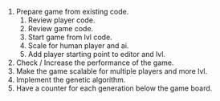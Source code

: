1. Prepare game from existing code. 
   1. Review player code.
   2. Review game code.
   3. Start game from lvl code.
   4. Scale for human player and ai.
   5. Add player starting point to editor and lvl.
2. Check / Increase the performance of the game.  
3. Make the game scalable for multiple players and more lvl.   
4. Implement the genetic algorithm.  
5. Have a counter for each generation below the game board.
  
